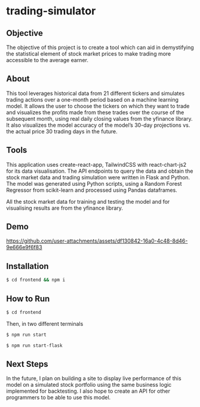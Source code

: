 # trading-simulator

## Objective
The objective of this project is to create a tool which can aid in demystifying the statistical element of stock market prices to make trading more accessible to the average earner. 

## About 
This tool leverages historical data from 21 different tickers and simulates trading actions over a one-month period based on a machine learning model. It allows the user to choose the tickers on which they want to trade and visualizes the profits made from these trades over the course of the subsequent month, using real daily closing values from the yfinance library. It also visualizes the model accuracy of the model’s 30-day projections vs. the actual price 30 trading days in the future. 

## Tools 
This application uses create-react-app, TailwindCSS with react-chart-js2 for its data visualisation. The API endpoints to query the data and obtain the stock market data and trading simulation were written in Flask and Python. The model was generated using Python scripts, using a Random Forest Regressor from scikit-learn and processed using Pandas dataframes. 

All the stock market data for training and testing the model and for visualising results are from the yfinance library.

## Demo 

https://github.com/user-attachments/assets/df130842-16a0-4c48-8d46-9e666e9f6f83


## Installation 
```sh
$ cd frontend && npm i
```

## How to Run  
```sh
$ cd frontend 
```
Then, in two different terminals
```sh
$ npm run start 
```
```sh
$ npm run start-flask
```
## Next Steps 
In the future, I plan on building a site to display live performance of this model on a simulated stock portfolio using the same business logic implemented for backtesting. I also hope to create an API for other programmers to be able to use this model. 


